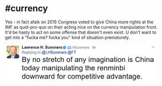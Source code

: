 # #currency

Yes - in fact afaik on 2015 Congress voted to give China more rights at the IMF as quid-pro-quo on their acting nice on the currency manipulation front. It'd be hasty to act on some offense that doesn't even exist. U don't want to get into a "fucka me? fucka you" kind of situation prematurely.

![](45-35.png)
